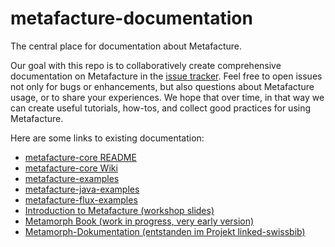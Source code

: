 # metafacture-documentation

The central place for documentation about Metafacture.

Our goal with this repo is to collaboratively create comprehensive documentation on Metafacture in the [issue tracker](https://github.com/culturegraph/metafacture-documentation/issues?q=). Feel free to open issues not only for bugs or enhancements, but also questions about Metafacture usage, or to share your experiences. We hope that over time, in that way we can create useful tutorials, how-tos, and collect good practices for using Metafacture.

Here are some links to existing documentation:

- [metafacture-core README](https://github.com/culturegraph/metafacture-core/blob/master/README.md)
- [metafacture-core Wiki](https://github.com/culturegraph/metafacture-core/wiki)
- [metafacture-examples](https://github.com/culturegraph/metafacture-examples)
- [metafacture-java-examples](https://github.com/hbz/metafacture-java-examples)
- [metafacture-flux-examples](https://github.com/hbz/metafacture-flux-examples)
- [Introduction to Metafacture (workshop slides)](http://slides.lobid.org/metafacture-2020)
- [Metamorph Book (work in progress, very early version)](http://b3e.net/metamorph-book/latest/)
- [Metamorph-Dokumentation (entstanden im Projekt linked-swissbib)](https://swissbib.gitlab.io/metamorph-doku)
